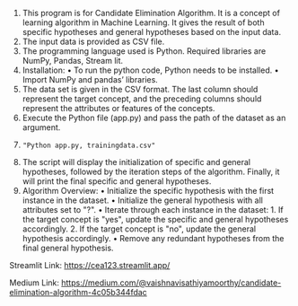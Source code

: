 1.	This program is for Candidate Elimination Algorithm. It is a concept of learning algorithm in Machine Learning. It gives the result of both specific hypotheses and general hypotheses based on the input data.
2.	The input data is provided as CSV file.
3.	The programming language used is Python. Required libraries are NumPy, Pandas, Stream lit.
4.	Installation:
    •	To run the python code, Python needs to be installed.
    •	Import NumPy and pandas’ libraries. 
5.	The data set is given in the CSV format. The last column should represent the target concept, and the preceding columns should represent the attributes or features of the concepts. 
6.	Execute the Python file (app.py) and pass the path of the dataset as an argument.
7.	   "Python app.py, trainingdata.csv"
8.	The script will display the initialization of specific and general hypotheses, followed by the iteration steps of the algorithm. Finally, it will print the final specific and general hypotheses.
9.	Algorithm Overview:
    •	Initialize the specific hypothesis with the first instance in the dataset.
    •	Initialize the general hypothesis with all attributes set to "?".
    •	Iterate through each instance in the dataset:
        1.	If the target concept is "yes", update the specific and general hypotheses accordingly.
        2.	 If the target concept is "no", update the general hypothesis accordingly.
    •	Remove any redundant hypotheses from the final general hypothesis.


Streamlit Link:
https://cea123.streamlit.app/

Medium Link:
https://medium.com/@vaishnavisathiyamoorthy/candidate-elimination-algorithm-4c05b344fdac
